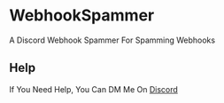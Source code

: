 # WebhookSpammer
A Discord Webhook Spammer For Spamming Webhooks
## Help
If You Need Help, You Can DM Me On [Discord](https://is.gd/codersc)
